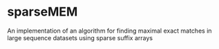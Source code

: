 sparseMEM
=========

An implementation of an algorithm for finding maximal exact matches in large sequence datasets using sparse suffix arrays
